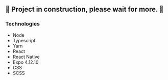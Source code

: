 ## 🚧 Project in construction, please wait for more. 🚧

### Technologies

- Node
- Typescript
- Yarn
- React
- React Native
- Expo 4.12.10
- CSS
- SCSS
